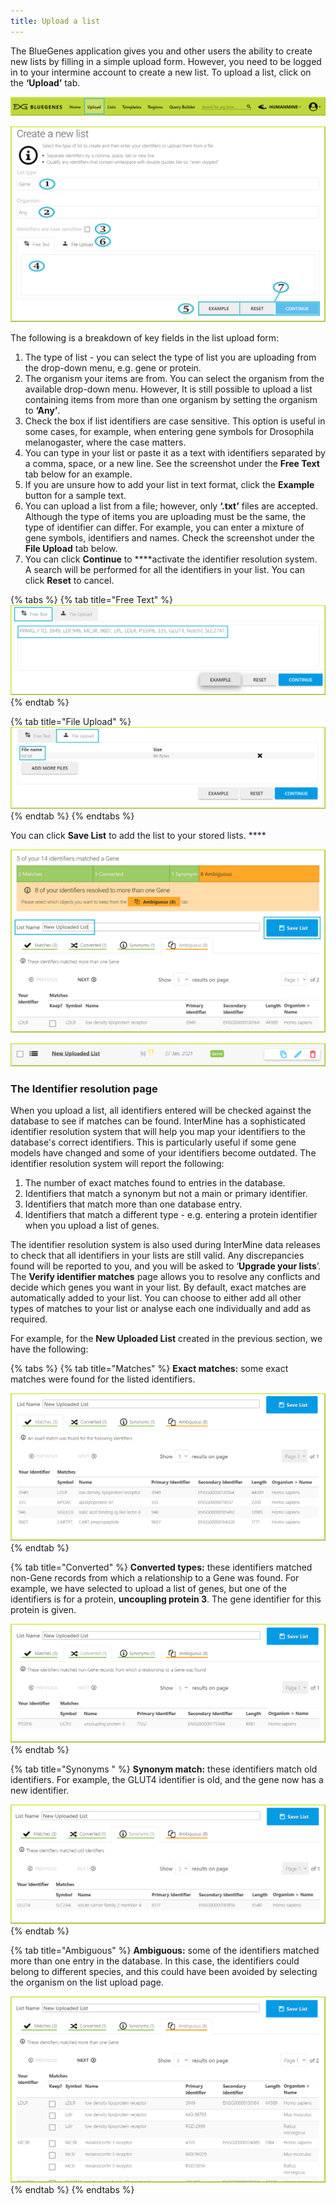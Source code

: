 ```yaml
---
title: Upload a list
---
```


The BlueGenes application gives you and other users the ability to create new lists by filling in a simple upload form. However, you need to be logged in to your intermine account to create a new list. To upload a list, click on the **‘Upload’** tab. 

![](/img/upload-tab.png)

![](/img/upload-a-list.png)

The following is a breakdown of key fields in the list upload form: 

1. The type of list - you can select the type of list you are uploading from the drop-down menu, e.g. gene or protein. 
2. The organism your items are from. You can select the organism from the available drop-down menu. However, It is still possible to upload a list containing items from more than one organism by setting the organism to **‘Any’**.
3. Check the box if list identifiers are case sensitive. This option is useful in some cases, for example, when entering gene symbols for Drosophila melanogaster, where the case matters.  
4. You can type in your list or paste it as a text with identifiers separated by a comma, space, or a new line. See the screenshot under the **Free Text** tab below for an example. 
5. If you are unsure how to add your list in text format, click the **Example** button for a sample text. 
6. You can upload a list from a file; however, only **‘.txt’** files are accepted. Although the type of items you are uploading must be the same, the type of identifier can differ. For example, you can enter a mixture of gene symbols, identifiers and names. Check the screenshot under the **File Upload** tab below.  
7. You can click **Continue** to ****activate the identifier resolution system. A search will be performed for all the identifiers in your list. You can click **Reset** to cancel. 

{% tabs %}
{% tab title="Free Text" %}
![](/img/free-text-upload.png)
{% endtab %}

{% tab title="File Upload" %}
![](/img/text-file-upload.png)
{% endtab %}
{% endtabs %}

You can click **Save List** to add the list to your stored lists.  ****

![](/img/new-uploaded-list.png)

![](/img/new-uploaded-list-2.png)

### The Identifier resolution page

When you upload a list, all identifiers entered will be checked against the database to see if matches can be found. InterMine has a sophisticated identifier resolution system that will help you map your identifiers to the database's correct identifiers. This is particularly useful if some gene models have changed and some of your identifiers become outdated. The identifier resolution system will report the following:

1. The number of exact matches found to entries in the database.
2. Identifiers that match a synonym but not a main or primary identifier.
3. Identifiers that match more than one database entry.
4. Identifiers that match a different type - e.g. entering a protein identifier when you upload a list of genes.

The identifier resolution system is also used during InterMine data releases to check that all identifiers in your lists are still valid. Any discrepancies found will be reported to you, and you will be asked to ‘**Upgrade your lists**’. The **Verify identifier matches** page allows you to resolve any conflicts and decide which genes you want in your list. By default, exact matches are automatically added to your list.  You can choose to either add all other types of matches to your list or analyse each one individually and add as required.   

For example, for the **New Uploaded List** created in the previous section, we have the following: 

{% tabs %}
{% tab title="Matches" %}
**Exact matches:** some exact matches were found for the listed identifiers.

![](/img/matches-2-.png)
{% endtab %}

{% tab title="Converted" %}
**Converted types:** these identifiers matched non-Gene records from which a relationship to a Gene was found. For example, we have selected to upload a list of genes, but one of the identifiers is for a protein, **uncoupling protein 3**. The gene identifier for this protein is given.

![](/img/converted-2-.png)
{% endtab %}

{% tab title="Synonyms " %}
**Synonym match:** these identifiers match old identifiers. For example, the GLUT4 identifier is old, and the gene now has a new identifier. 

![](/img/synonyms.png)
{% endtab %}

{% tab title="Ambiguous" %}
**Ambiguous:** some of the identifiers matched more than one entry in the database. In this case, the identifiers could belong to different species, and this could have been avoided by selecting the organism on the list upload page. 

![](/img/ambiguous-3-.png)
{% endtab %}
{% endtabs %}

